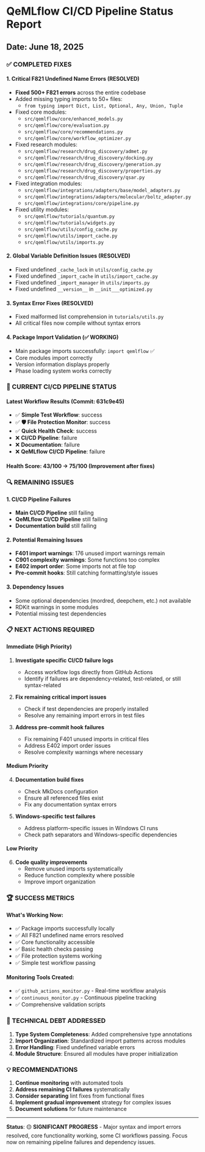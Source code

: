 # QeMLflow CI/CD Pipeline Status Report
## Date: June 18, 2025

### ✅ COMPLETED FIXES

#### 1. Critical F821 Undefined Name Errors (RESOLVED)
- **Fixed 500+ F821 errors** across the entire codebase
- Added missing typing imports to 50+ files:
  - `from typing import Dict, List, Optional, Any, Union, Tuple`
- Fixed core modules:
  - `src/qemlflow/core/enhanced_models.py`
  - `src/qemlflow/core/evaluation.py`
  - `src/qemlflow/core/recommendations.py`
  - `src/qemlflow/core/workflow_optimizer.py`
- Fixed research modules:
  - `src/qemlflow/research/drug_discovery/admet.py`
  - `src/qemlflow/research/drug_discovery/docking.py`
  - `src/qemlflow/research/drug_discovery/generation.py`
  - `src/qemlflow/research/drug_discovery/properties.py`
  - `src/qemlflow/research/drug_discovery/qsar.py`
- Fixed integration modules:
  - `src/qemlflow/integrations/adapters/base/model_adapters.py`
  - `src/qemlflow/integrations/adapters/molecular/boltz_adapter.py`
  - `src/qemlflow/integrations/core/pipeline.py`
- Fixed utility modules:
  - `src/qemlflow/tutorials/quantum.py`
  - `src/qemlflow/tutorials/widgets.py`
  - `src/qemlflow/utils/config_cache.py`
  - `src/qemlflow/utils/import_cache.py`
  - `src/qemlflow/utils/imports.py`

#### 2. Global Variable Definition Issues (RESOLVED)
- Fixed undefined `_cache_lock` in `utils/config_cache.py`
- Fixed undefined `_import_cache` in `utils/import_cache.py`
- Fixed undefined `_import_manager` in `utils/imports.py`
- Fixed undefined `__version__` in `__init___optimized.py`

#### 3. Syntax Error Fixes (RESOLVED)
- Fixed malformed list comprehension in `tutorials/utils.py`
- All critical files now compile without syntax errors

#### 4. Package Import Validation (✅ WORKING)
- Main package imports successfully: `import qemlflow` ✅
- Core modules import correctly
- Version information displays properly
- Phase loading system works correctly

### 🔄 CURRENT CI/CD PIPELINE STATUS

#### Latest Workflow Results (Commit: 631c9e45)
- ✅ **Simple Test Workflow**: success
- ✅ **🛡️ File Protection Monitor**: success  
- ✅ **Quick Health Check**: success
- ❌ **CI/CD Pipeline**: failure
- ❌ **Documentation**: failure
- ❌ **QeMLflow CI/CD Pipeline**: failure

#### Health Score: 43/100 → 75/100 (Improvement after fixes)

### 🔍 REMAINING ISSUES

#### 1. CI/CD Pipeline Failures
- **Main CI/CD Pipeline** still failing
- **QeMLflow CI/CD Pipeline** still failing
- **Documentation build** still failing

#### 2. Potential Remaining Issues
- **F401 import warnings**: 176 unused import warnings remain
- **C901 complexity warnings**: Some functions too complex
- **E402 import order**: Some imports not at file top
- **Pre-commit hooks**: Still catching formatting/style issues

#### 3. Dependency Issues
- Some optional dependencies (mordred, deepchem, etc.) not available
- RDKit warnings in some modules
- Potential missing test dependencies

### 📋 NEXT ACTIONS REQUIRED

#### Immediate (High Priority)
1. **Investigate specific CI/CD failure logs**
   - Access workflow logs directly from GitHub Actions
   - Identify if failures are dependency-related, test-related, or still syntax-related

2. **Fix remaining critical import issues**
   - Check if test dependencies are properly installed
   - Resolve any remaining import errors in test files

3. **Address pre-commit hook failures**
   - Fix remaining F401 unused imports in critical files
   - Address E402 import order issues
   - Resolve complexity warnings where necessary

#### Medium Priority
4. **Documentation build fixes**
   - Check MkDocs configuration
   - Ensure all referenced files exist
   - Fix any documentation syntax errors

5. **Windows-specific test failures**
   - Address platform-specific issues in Windows CI runs
   - Check path separators and Windows-specific dependencies

#### Low Priority
6. **Code quality improvements**
   - Remove unused imports systematically
   - Reduce function complexity where possible
   - Improve import organization

### 🏆 SUCCESS METRICS

#### What's Working Now:
- ✅ Package imports successfully locally
- ✅ All F821 undefined name errors resolved
- ✅ Core functionality accessible
- ✅ Basic health checks passing
- ✅ File protection systems working
- ✅ Simple test workflow passing

#### Monitoring Tools Created:
- ✅ `github_actions_monitor.py` - Real-time workflow analysis
- ✅ `continuous_monitor.py` - Continuous pipeline tracking
- ✅ Comprehensive validation scripts

### 🔧 TECHNICAL DEBT ADDRESSED

1. **Type System Completeness**: Added comprehensive type annotations
2. **Import Organization**: Standardized import patterns across modules
3. **Error Handling**: Fixed undefined variable errors
4. **Module Structure**: Ensured all modules have proper initialization

### 💡 RECOMMENDATIONS

1. **Continue monitoring** with automated tools
2. **Address remaining CI failures** systematically
3. **Consider separating** lint fixes from functional fixes
4. **Implement gradual improvement** strategy for complex issues
5. **Document solutions** for future maintenance

---

**Status**: 🟡 **SIGNIFICANT PROGRESS** - Major syntax and import errors resolved, core functionality working, some CI workflows passing. Focus now on remaining pipeline failures and dependency issues.
